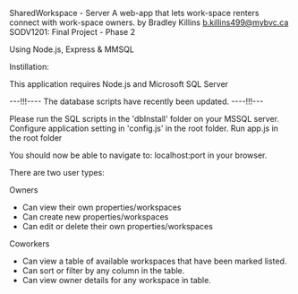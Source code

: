 SharedWorkspace - Server
A web-app that lets work-space renters connect with work-space owners.
by Bradley Killins
b.killins499@mybvc.ca
SODV1201: Final Project - Phase 2

Using Node.js, Express & MMSQL

Instillation:

This application requires Node.js and Microsoft SQL Server

---!!!---- The database scripts have recently been updated. ----!!!---

Please run the SQL scripts in the 'dbInstall' folder on your MSSQL server.
Configure application setting in 'config.js' in the root folder.
Run app.js in the root folder

You should now be able to navigate to: localhost:port in your browser.

There are two user types:

Owners

- Can view their own properties/workspaces
- Can create new properties/workspaces
- Can edit or delete their own properties/workspaces

Coworkers

- Can view a table of available workspaces that have been marked listed.
- Can sort or filter by any column in the table.
- Can view owner details for any workspace in table.
